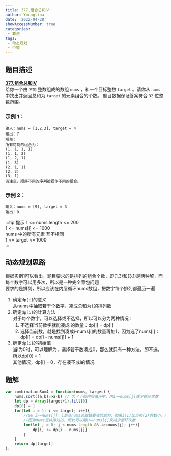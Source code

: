 ```yaml
---
title: 377.组合总和Ⅳ
author: Younglina
date: '2022-04-28'
showAccessNumber: true
categories:
 - 算法
tags:
 - 动态规划
 - 中等
---
```


## 题目描述

**[377.组合总和Ⅳ](https://leetcode-cn.com/problems/combination-sum-iv/)**  
给你一个由 `不同` 整数组成的数组 `nums` ，和一个目标整数 `target` 。请你从 `nums` 中找出并返回总和为 `target` 的元素组合的个数。
题目数据保证答案符合 `32` 位整数范围。

### 示例 1：
```
输入：nums = [1,2,3], target = 4  
输出：7  
解释：  
所有可能的组合为：  
(1, 1, 1, 1)  
(1, 1, 2)  
(1, 2, 1)  
(1, 3)  
(2, 1, 1)  
(2, 2)  
(3, 1)  
请注意，顺序不同的序列被视作不同的组合。  
```

### 示例 2：

```
输入：nums = [9], target = 3  
输出：0   
```

:::tip 提示
1 <= nums.length <= 200  
1 <= nums[i] <= 1000  
nums 中的所有元素 互不相同  
1 <= target <= 1000  
:::

## 动态规划思路
根据实例1可以看出，题目要求的是排列的组合个数，即(1,3)和(3,1)是两种解，而每个数字可以用多次，所以是一种完全背包问题  
要求的是排列，所以应该在内层循环nums数组，把数字每个排列都遍历一遍  
1. 确定`dp[i]`的意义  
    从nums中抽取若干个数字，凑成总和为`i`的排列数  
2. 确定`dp[i]`的计算方法  
    对于每个数字，可以选择或不选择，所以可以分为两种情况：  
    1. 不选择当前数字就能凑成i的数量：dp[i] = dp[i]  
    2. 选择当前数，就是找到凑成i-nums[i]的数量再加1，因为选了nums[i]：dp[i] = dp[i - nums[j]] + 1  
3. 确定`dp[i]`的初始值  
    当i为0时，可以理解为，选择若干数凑成0，那么就只有一种方法，即不选，所以dp[0] = 1    
    其他情况，dp[i] = 0，存在凑不成i的情况  


## 题解
```javascript
var combinationSum4 = function(nums, target) {
    nums.sort((a,b)=>a-b) // 为了下面内层循环中，用i>=nums[j]减少循环次数
    let dp = Array(target+1).fill(0)
    dp[0] = 1
    for(let i = 1; i <= target; i++){
        //&& i>=nums[j]，i是从nums选取数要凑的总和，如果i(1)比当前(2)的数小，那这个数(2)就凑不了(1)，所以不用考虑
        //因为nums是排序过的，所以可以用i>=nums[j]来减少循环次数
        for(let j = 0; j < nums.length && i>=nums[j]; j++){ 
            dp[i] += dp[i - nums[j]]
        }
    }
    return dp[target]
};
```